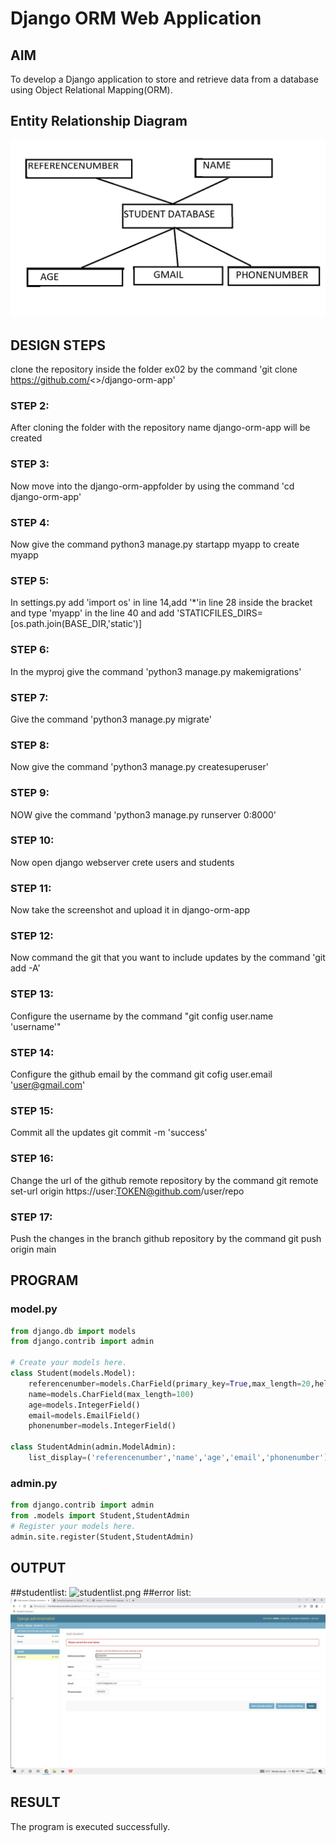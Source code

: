 # Django ORM Web Application

## AIM
To develop a Django application to store and retrieve data from a database using Object Relational Mapping(ORM).

## Entity Relationship Diagram

![Erdiagram.png](Erdiagram.png)

## DESIGN STEPS

clone the repository inside the folder ex02 by the command 'git clone https://github.com/<<username>>/django-orm-app'

### STEP 2:
After cloning the folder with the repository name django-orm-app will be created

### STEP 3:
Now move into the django-orm-appfolder by using the command 'cd django-orm-app'

### STEP 4:
Now give the command python3 manage.py startapp myapp to create myapp

### STEP 5:
In settings.py add 'import os' in line 14,add '*'in line 28 inside the bracket and type 'myapp' in the line 40 and add 'STATICFILES_DIRS=[os.path.join(BASE_DIR,'static')]

### STEP 6:
In the myproj give the command 'python3 manage.py makemigrations'

### STEP 7:
Give the command 'python3 manage.py migrate'

### STEP 8:
Now give the command 'python3  manage.py createsuperuser'

### STEP 9:
NOW give the command 'python3 manage.py runserver 0:8000'

### STEP 10:
Now open django webserver crete users and students
 
### STEP 11:
Now take the screenshot and upload it in django-orm-app

### STEP 12:
Now command the git that you want to include updates by the command 'git add -A'

### STEP 13:
Configure the username by the command "git config user.name 'username'"

### STEP 14:
Configure the github email by the command git cofig user.email 'user@gmail.com'

### STEP 15:
Commit all the updates git commit -m 'success'

### STEP 16:
Change the url of the github remote repository by the command git remote set-url origin https://user:TOKEN@github.com/user/repo

### STEP 17:
Push the changes in the branch github repository by the command git push origin main


## PROGRAM 

### model.py
```py
from django.db import models
from django.contrib import admin

# Create your models here.
class Student(models.Model):
    referencenumber=models.CharField(primary_key=True,max_length=20,help_text="reference number")
    name=models.CharField(max_length=100)
    age=models.IntegerField()
    email=models.EmailField()
    phonenumber=models.IntegerField()

class StudentAdmin(admin.ModelAdmin):
    list_display=('referencenumber','name','age','email','phonenumber')
```

### admin.py
```py
from django.contrib import admin
from .models import Student,StudentAdmin
# Register your models here.
admin.site.register(Student,StudentAdmin)
```



## OUTPUT

##studentlist:
![studentlist.png](stdentlist.png)
##error list:
![primarykeyerror.png](primarykeyerror.png)




## RESULT
The program is executed successfully.
